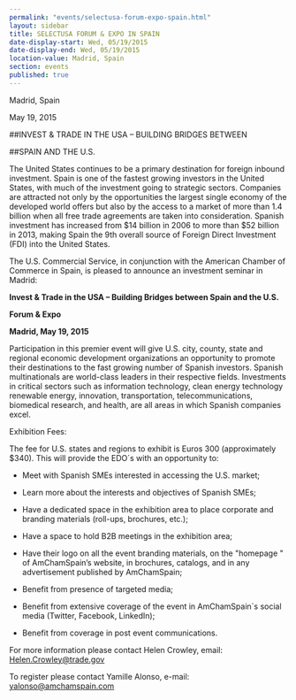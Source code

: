```yaml
---
permalink: "events/selectusa-forum-expo-spain.html"
layout: sidebar
title: SELECTUSA FORUM & EXPO IN SPAIN
date-display-start: Wed, 05/19/2015
date-display-end: Wed, 05/19/2015
location-value: Madrid, Spain
section: events
published: true
---
```


Madrid, Spain

May 19, 2015

##INVEST & TRADE IN THE USA – BUILDING BRIDGES BETWEEN

##SPAIN AND THE U.S.

The United States continues to be a primary destination for foreign inbound investment. Spain is one of the fastest growing investors in the United States, with much of the investment going to strategic sectors. Companies are attracted not only by the opportunities the largest single economy of the developed world offers but also by the access to a market of more than 1.4 billion when all free trade agreements are taken into consideration. Spanish investment has increased from $14 billion in 2006 to more than $52 billion in 2013, making Spain the 9th overall source of Foreign Direct Investment (FDI) into the United States.

The U.S. Commercial Service, in conjunction with the American Chamber of Commerce in Spain, is pleased to announce an investment seminar in Madrid:

**Invest & Trade in the USA – Building Bridges between Spain and the U.S.**

**Forum & Expo**

**Madrid, May 19, 2015**

Participation in this premier event will give U.S. city, county, state and regional economic development organizations an opportunity to promote their destinations to the fast growing number of Spanish investors. Spanish multinationals are world-class leaders in their respective fields. Investments in critical sectors such as information technology, clean energy technology renewable energy, innovation, transportation, telecommunications, biomedical research, and health, are all areas in which Spanish companies excel.

Exhibition Fees:

The fee for U.S. states and regions to exhibit is Euros 300 (approximately $340). This will provide the EDO´s with an opportunity to:

* Meet with Spanish SMEs interested in accessing the U.S. market;

* Learn more about the interests and objectives of Spanish SMEs;

* Have a dedicated space in the exhibition area to place corporate and branding materials (roll-ups, brochures, etc.);

* Have a space to hold B2B meetings in the exhibition area;

* Have their logo on all the event branding materials, on the "homepage " of AmChamSpain’s website, in brochures, catalogs, and in any advertisement published by AmChamSpain;

* Benefit from presence of targeted media;

* Benefit from extensive coverage of the event in AmChamSpain´s social media (Twitter, Facebook, LinkedIn);

* Benefit from coverage in post event communications.

For more information please contact Helen Crowley, email: [Helen.Crowley@trade.gov](Helen.Crowley@trade.gov)

To register please contact Yamille Alonso, e-mail: [yalonso@amchamspain.com](yalonso@amchamspain.com)